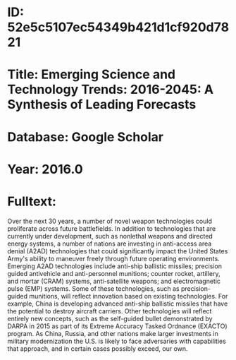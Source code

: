 # ID: 52e5c5107ec54349b421d1cf920d7821
# Title: Emerging Science and Technology Trends: 2016-2045: A Synthesis of Leading Forecasts
# Database: Google Scholar
# Year: 2016.0
# Fulltext:
Over the next 30 years, a number of novel weapon technologies could proliferate across future battlefields.
In addition to technologies that are currently under development, such as nonlethal weapons and directed energy systems, a number of nations are investing in anti-access area denial (A2AD) technologies that could significantly impact the United States Army's ability to maneuver freely through future operating environments.
Emerging A2AD technologies include anti-ship ballistic missiles; precision guided antivehicle and anti-personnel munitions; counter rocket, artillery, and mortar (CRAM) systems, anti-satellite weapons; and electromagnetic pulse (EMP) systems.
Some of these technologies, such as precision-guided munitions, will reflect innovation based on existing technologies.
For example, China is developing advanced anti-ship ballistic missiles that have the potential to destroy aircraft carriers.
Other technologies will reflect entirely new concepts, such as the self-guided bullet demonstrated by DARPA in 2015 as part of its Extreme Accuracy Tasked Ordnance (EXACTO) program.
As China, Russia, and other nations make larger investments in military modernization the U.S. is likely to face adversaries with capabilities that approach, and in certain cases possibly exceed, our own.